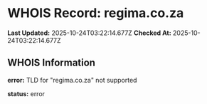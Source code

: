 # WHOIS Record: regima.co.za

**Last Updated:** 2025-10-24T03:22:14.677Z
**Checked At:** 2025-10-24T03:22:14.677Z

## WHOIS Information

**error:** TLD for "regima.co.za" not supported

**status:** error

